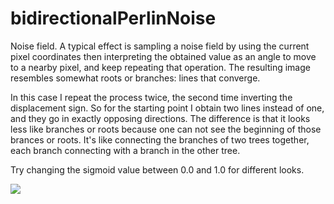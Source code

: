 # bidirectionalPerlinNoise

Noise field. A typical effect is sampling a noise field by using the current 
pixel coordinates then interpreting the obtained value as an angle to move
to a nearby pixel, and keep repeating that operation. The resulting image
resembles somewhat roots or branches: lines that converge.

In this case I repeat the process twice, the second time inverting the
displacement sign. So for the starting point I obtain two lines instead of
one, and they go in exactly opposing directions. The difference is that
it looks less like branches or roots because one can not see the beginning
of those brances or roots. It's like connecting the branches of two trees
together, each branch connecting with a branch in the other tree.

Try changing the sigmoid value between 0.0 and 1.0 for different looks.

![](https://raw.githubusercontent.com/hamoid/Fun-Programming/master/processing/ideas/2019/01/bidirectionalPerlinNoise/thumb.jpg)

